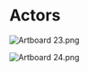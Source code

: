 # Actors

<p><img src="https://vertexschool.instructure.com/courses/288/files/17033/preview?verifier=IsT4nxSOHMXnBhf4ABNy8Z68wVHlNCLOKqdU9PKG" alt="Artboard 23.png" data-api-endpoint="https://vertexschool.instructure.com/api/v1/courses/288/files/17033" data-api-returntype="File"></p>
<p><img src="https://vertexschool.instructure.com/courses/288/files/17034/preview?verifier=Pr8e6onmUlDpi1KQ36ZR8QLx5d5treAvRp9DD9MV" alt="Artboard 24.png" data-api-endpoint="https://vertexschool.instructure.com/api/v1/courses/288/files/17034" data-api-returntype="File"></p>